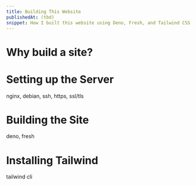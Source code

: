 ```yaml
---
title: Building This Website
publishedAt: (tbd)
snippet: How I built this website using Deno, Fresh, and Tailwind CSS
---
```


# Why build a site?

# Setting up the Server

nginx, debian, ssh, https, ssl/tls

# Building the Site

deno, fresh

# Installing Tailwind

tailwind cli
